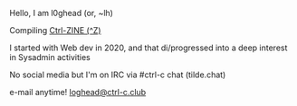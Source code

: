 Hello, I am l0ghead (or, ~lh) 

Compiling [Ctrl-ZINE (^Z)](https://ctrl-c.club/~loghead/ctrl-zine.html)

I started with Web dev in 2020, and that di/progressed into a deep interest in Sysadmin activities

No social media but I'm on IRC via #ctrl-c chat (tilde.chat)

e-mail anytime! loghead@ctrl-c.club

<!---
l0ghead/l0ghead is a ✨ special ✨ repository because its `README.md` (this file) appears on your GitHub profile.
You can click the Preview link to take a look at your changes.
--->
